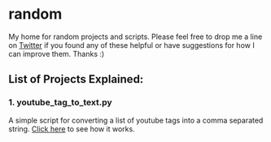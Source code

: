 # random
My home for random projects and scripts.
Please feel free to drop me a line on [Twitter](https://twitter.com/liamherbst29) if you found any of these helpful or have suggestions for how I can improve them.
Thanks :)

## List of Projects Explained:

### 1. youtube_tag_to_text.py

A simple script for converting a list of youtube tags into a comma separated string. [Click here](https://twitter.com/i/status/1307277894813732864) to see how it works.
